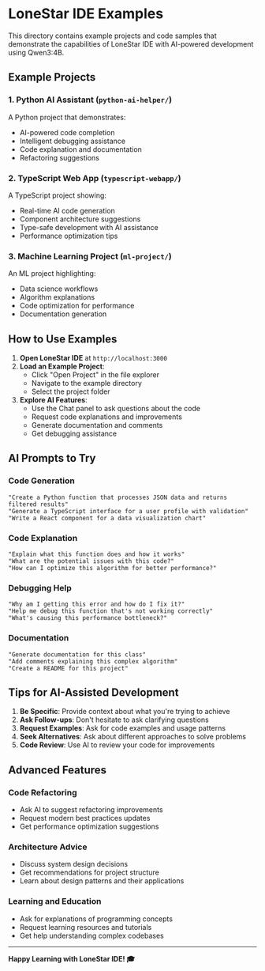 # LoneStar IDE Examples

This directory contains example projects and code samples that demonstrate the capabilities of LoneStar IDE with AI-powered development using Qwen3:4B.

## Example Projects

### 1. Python AI Assistant (`python-ai-helper/`)
A Python project that demonstrates:
- AI-powered code completion
- Intelligent debugging assistance
- Code explanation and documentation
- Refactoring suggestions

### 2. TypeScript Web App (`typescript-webapp/`)
A TypeScript project showing:
- Real-time AI code generation
- Component architecture suggestions  
- Type-safe development with AI assistance
- Performance optimization tips

### 3. Machine Learning Project (`ml-project/`)
An ML project highlighting:
- Data science workflows
- Algorithm explanations
- Code optimization for performance
- Documentation generation

## How to Use Examples

1. **Open LoneStar IDE** at `http://localhost:3000`
2. **Load an Example Project**:
   - Click "Open Project" in the file explorer
   - Navigate to the example directory
   - Select the project folder
3. **Explore AI Features**:
   - Use the Chat panel to ask questions about the code
   - Request code explanations and improvements
   - Generate documentation and comments
   - Get debugging assistance

## AI Prompts to Try

### Code Generation
```
"Create a Python function that processes JSON data and returns filtered results"
"Generate a TypeScript interface for a user profile with validation"
"Write a React component for a data visualization chart"
```

### Code Explanation
```
"Explain what this function does and how it works"
"What are the potential issues with this code?"
"How can I optimize this algorithm for better performance?"
```

### Debugging Help
```
"Why am I getting this error and how do I fix it?"
"Help me debug this function that's not working correctly"
"What's causing this performance bottleneck?"
```

### Documentation
```
"Generate documentation for this class"
"Add comments explaining this complex algorithm"  
"Create a README for this project"
```

## Tips for AI-Assisted Development

1. **Be Specific**: Provide context about what you're trying to achieve
2. **Ask Follow-ups**: Don't hesitate to ask clarifying questions
3. **Request Examples**: Ask for code examples and usage patterns
4. **Seek Alternatives**: Ask about different approaches to solve problems
5. **Code Review**: Use AI to review your code for improvements

## Advanced Features

### Code Refactoring
- Ask AI to suggest refactoring improvements
- Request modern best practices updates
- Get performance optimization suggestions

### Architecture Advice
- Discuss system design decisions
- Get recommendations for project structure
- Learn about design patterns and their applications

### Learning and Education
- Ask for explanations of programming concepts
- Request learning resources and tutorials
- Get help understanding complex codebases

---

**Happy Learning with LoneStar IDE! 🎓**
